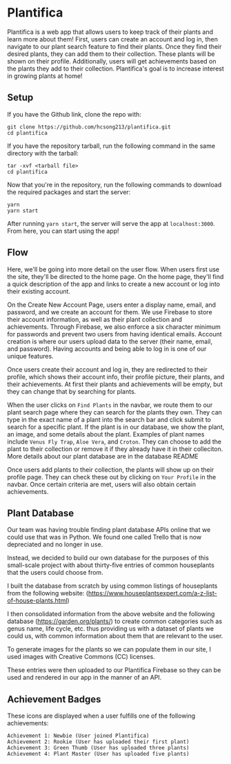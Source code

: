 # Plantifica

Plantifica is a web app that allows users to keep track of their plants and learn more about them! First, users can create an account and log in, then navigate to our plant search feature to find their plants. Once they find their desired plants, they can add them to their collection. These plants will be shown on their profile. Additionally, users will get achievements based on the plants they add to their collection. Plantifica's goal is to increase interest in growing plants at home!

## Setup

If you have the Github link, clone the repo with:

    git clone https://github.com/hcsong213/plantifica.git
    cd plantifica

If you have the repository tarball, run the following command in the same directory with the tarball:

    tar -xvf <tarball file>
    cd plantifica

Now that you're in the repository, run the following commands to download the required packages and start the server:

    yarn
    yarn start

After running `yarn start`, the server will serve the app at `localhost:3000`. From here, you can start using the app!

## Flow

Here, we'll be going into more detail on the user flow. When users first use the site, they'll be directed to the home page. On the home page, they'll find a quick description of the app and links to create a new account or log into their existing account. 

On the Create New Account Page, users enter a display name, email, and password, and we create an account for them. We use Firebase to store their account information, as well as their plant collection and achievements. Through Firebase, we also enforce a six character minimum for passwords and prevent two users from having identical emails. Account creation is where our users upload data to the server (their name, email, and password). Having accounts and being able to log in is one of our unique features. 

Once users create their account and log in, they are redirected to their profile, which shows their account info, their profile picture, their plants, and their achievements. At first their plants and achievements will be empty, but they can change that by searching for plants.

When the user clicks on `Find Plants` in the navbar, we route them to our plant search page where they can search for the plants they own. They can type in the exact name of a plant into the search bar and click submit to search for a specific plant. If the plant is in our database, we show the plant, an image, and some details about the plant. Examples of plant names include `Venus Fly Trap`, `Aloe Vera`, and `Croton`.  They can choose to add the plant to their collection or remove it if they already have it in their colleciton. More details about our plant database are in the database README

Once users add plants to their collection, the plants will show up on their profile page. They can check these out by clicking on `Your Profile` in the navbar. Once certain criteria are met, users will also obtain certain achievements.

## Plant Database

Our team was having trouble finding plant database APIs online that we could use that was in Python.
We found one called Trello that is now depreciated and no longer in use.

Instead, we decided to build our own database for the purposes of this small-scale project with about thirty-five entries of common houseplants
that the users could choose from.

I built the database from scratch by using common listings of houseplants from the following website:
(https://www.houseplantsexpert.com/a-z-list-of-house-plants.html)

I then consolidated information from the above website and the following database (https://garden.org/plants/) to create
common categories such as genus name, life cycle, etc. thus providing us with a dataset of plants we could us, with common information about them
that are relevant to the user.

To generate images for the plants so we can populate them in our site, I used images with Creative Commons (CC) licenses.

These entries were then uploaded to our Plantifica Firebase so they can be used and rendered in our app in the manner of an API.

## Achievement Badges

These icons are displayed when a user fulfills one of the following achievements:

    Achievement 1: Newbie (User joined Plantifica)
    Achievement 2: Rookie (User has uploaded their first plant)
    Achievement 3: Green Thumb (User has uploaded three plants)
    Achievement 4: Plant Master (User has uploaded five plants)
